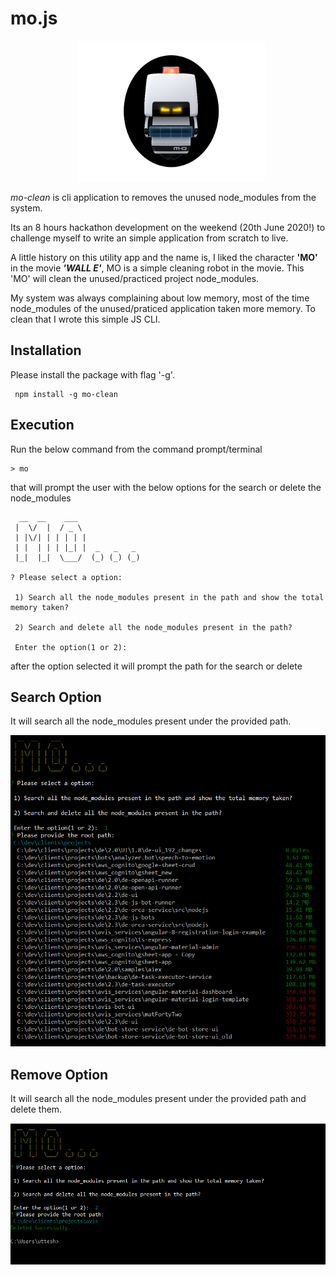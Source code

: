 # mo.js

<p align="center">
<img src="https://raw.githubusercontent.com/uttesh/mo/master/images/logo.png" alt="logo" style="margin-left:2%" width="300"/>
</p>

<i>mo-clean</i> is cli application to removes the unused node_modules from the system.

Its an 8 hours hackathon development on the weekend (20th June 2020!) to challenge myself to write an simple application from scratch to live.

A little history on this utility app and the name is, I liked the character <b>'MO'</b> in the movie <b><i>'WALL E'</i></b>, MO is a simple cleaning robot in the movie. This 'MO' will clean the unused/practiced project node_modules.

My system was always complaining about low memory, most of the time node_modules of the unused/praticed application taken more memory. To clean that I wrote this simple JS CLI.

## Installation

Please install the package with flag '-g'.

```
 npm install -g mo-clean
```

## Execution

Run the below command from the command prompt/terminal

```
> mo
```

that will prompt the user with the below options for the search or delete the node_modules

```
  __  __    ___
 |  \/  |  / _ \
 | |\/| | | | | |
 | |  | | | |_| |  _   _   _
 |_|  |_|  \___/  (_) (_) (_)

? Please select a option:

 1) Search all the node_modules present in the path and show the total memory taken?

 2) Search and delete all the node_modules present in the path?

 Enter the option(1 or 2):
```

after the option selected it will prompt the path for the search or delete

## Search Option

It will search all the node_modules present under the provided path.

![demo](https://raw.githubusercontent.com/uttesh/mo/master/images/search_screen.png)

## Remove Option

It will search all the node_modules present under the provided path and delete them.

![demo](https://raw.githubusercontent.com/uttesh/mo/master/images/delete_screen.png)
